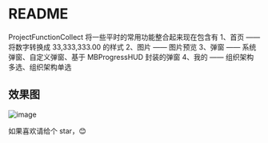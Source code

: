 # README

ProjectFunctionCollect 将一些平时的常用功能整合起来现在包含有
1、首页 —— 将数字转换成 33,333,333.00 的样式
2、图片 —— 图片预览
3、弹窗 —— 系统弹窗、自定义弹窗、基于 MBProgressHUD 封装的弹窗
4、我的 —— 组织架构多选、组织架构单选


## 效果图
![image](https://github.com/zhanghaifeng1234565/ProjectFunctionCollect/raw/master/lAHPDgQ9qVDcClbM8M0BaA_360_240c.gif)

如果喜欢请给个 star，😊
